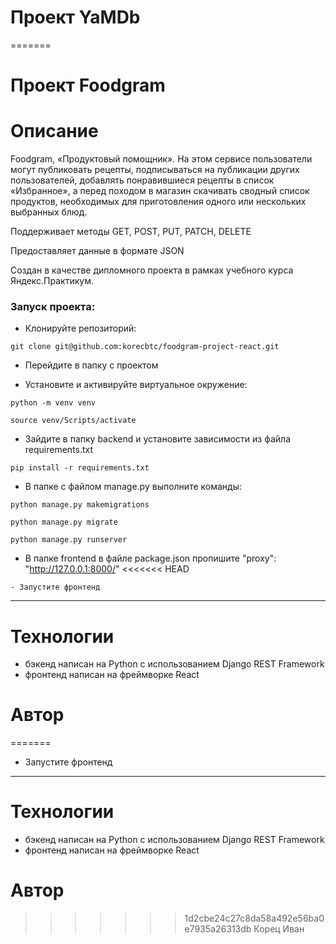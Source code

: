 
# Проект YaMDb
=======
# Проект Foodgram


# Описание
Foodgram, «Продуктовый помощник». На этом сервисе пользователи могут публиковать рецепты, подписываться на публикации других пользователей, добавлять понравившиеся рецепты в список «Избранное», а перед походом в магазин скачивать сводный список продуктов, необходимых для приготовления одного или нескольких выбранных блюд.

Поддерживает методы GET, POST, PUT, PATCH, DELETE

Предоставляет данные в формате JSON

Cоздан в качестве дипломного проекта в рамках учебного курса Яндекс.Практикум.
### Запуск проекта:

- Клонируйте репозиторий:
```
git clone git@github.com:korecbtc/foodgram-project-react.git
```
 - Перейдите в папку с проектом

 - Установите и активируйте виртуальное окружение:
```
python -m venv venv

source venv/Scripts/activate
```

 - Зайдите в папку backend и установите зависимости из файла requirements.txt

``` 
pip install -r requirements.txt
```

- В папке с файлом manage.py выполните команды:

``` 
python manage.py makemigrations 

python manage.py migrate

python manage.py runserver 
```
- В папке frontend в файле package.json пропишите "proxy": "http://127.0.0.1:8000/"
<<<<<<< HEAD
```
- Запустите фронтенд

```
***

# Технологии
- бэкенд написан на Python с использованием Django REST Framework
- фронтенд написан на фреймворке React
# Автор
=======

- Запустите фронтенд

***

# Технологии

- бэкенд написан на Python с использованием Django REST Framework
- фронтенд написан на фреймворке React

# Автор

>>>>>>> 1d2cbe24c27c8da58a492e56ba0e7935a26313db
Корец Иван
